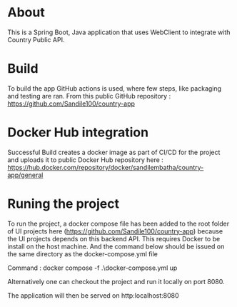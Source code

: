 # About

This is a Spring Boot, Java application that uses WebClient to integrate with Country Public API.

# Build

To build the app GitHub actions is used, where few steps, like packaging and testing are ran. From this public GitHub repository : https://github.com/Sandile100/country-app

# Docker Hub integration

Successful Build creates a docker image as part of CI/CD for the project and uploads it to public Docker Hub repository here : https://hub.docker.com/repository/docker/sandilembatha/country-app/general

# Runing the project

To run the project, a docker compose file has been added to the root folder of UI projects here (https://github.com/Sandile100/country-app) because the UI projects depends on this backend API. This requires Docker to be install on the host machine. And the command below should be issued on the same directory as the docker-compose.yml file

Command : docker compose -f .\docker-compose.yml up

Alternatively one can checkout the project and run it locally on port 8080.

The application will then be served on http:localhost:8080

